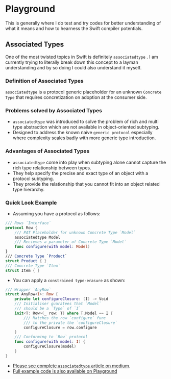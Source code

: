 # Playground
This is generally where I do test and try codes for better understanding of what it means and how to hearness the Swift compiler potentials.

## Associated Types
One of the most twisted topics in Swift is definitely `associatedtype` . I am currently trying to literally break down this concept to a layman understanding and by so doing I could also understand it myself. 

### Definition of Associated Types
`associatedtype` is a protocol generic placeholder for an unknown `Concrete Type`  that requires concretization on adoption at the consumer side.  

### Problems solved by Associated Types
 - `associatedtype`  was introduced to solve the problem of rich and multi type abstraction which are not available in object-oriented subtyping.
- Designed to address the known naive `generic protocol` especially where complexity scales badly with more generic type introduction.

### Advantages of Associated Types
- `associatedtype`  come into play when subtyping alone cannot capture the rich type relationship between types. 
- They help specify the precise and exact type of an object with a protocol subtyping.
- They provide the relationship that you cannot fit into an object related type hierarchy.

### Quick Look Example
- Assuming you have a protocol as follows: 
```swift
/// Rows `Interface`
protocol Row {
    /// PAT Placeholder for unknown Concrete Type `Model`
    associatedtype Model
    /// Recieves a parameter of Concrete Type `Model`
    func configure(with model: Model)
}
/// Concrete Type `Product`
struct Product { }
/// Concrete Type `Item`
struct Item { }

```
- You can apply a `constrained type-erasure`  as  shown: 

```swift
/// Wrapper `AnyRow`
struct AnyRow<I>: Row {
    private let configureClosure: (I) -> Void
    /// Initialiser guaratees that `Model`
    /// should be a `Type` of `I`
    init<T: Row>(_ row: T) where T.Model == I {
        /// Matches the row `configure` func
        /// to the private the `configureClosure`
        configureClosure = row.configure
    }
    /// Conforming to `Row` protocol
    func configure(with model: I) {
        configureClosure(model)
    }
}
```

- [Please see complete `associatedtype` article on medium](https://medium.com/@bobgodwinx/swift-associated-type-design-patterns-6c56c5b0a73a). <br />
- [Full example code is also available on Playground](https://github.com/bobgodwinx/Playground/blob/master/Associated%20Types.playground/Contents.swift)


